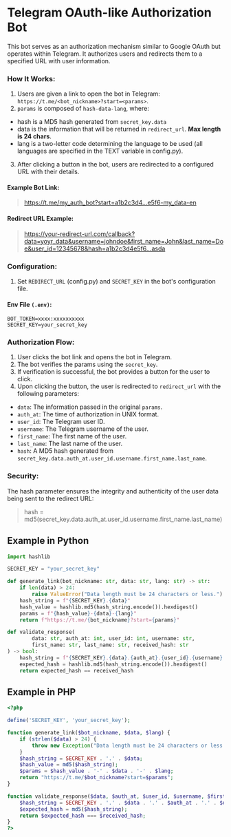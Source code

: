 # Telegram OAuth-like Authorization Bot
This bot serves as an authorization mechanism similar to Google OAuth but operates within Telegram. It authorizes users and redirects them to a specified URL with user information.

### How It Works:

1. Users are given a link to open the bot in Telegram: `https://t.me/<bot_nickname>?start=<params>`.
2. `params` is composed of `hash-data-lang`, where:
- hash is a MD5 hash generated from `secret_key.data`
- data is the information that will be returned in `redirect_url`. **Max length is 24 chars**.
- lang is a two-letter code determining the language to be used (all languages are specified in the TEXT variable in config.py).
3. After clicking a button in the bot, users are redirected to a configured URL with their details.
#### Example Bot Link:

> https://t.me/my_auth_bot?start=a1b2c3d4...e5f6-my_data-en

#### Redirect URL Example:

>https://your-redirect-url.com/callback?data=yoyr_data&username=johndoe&first_name=John&last_name=Doe&user_id=12345678&hash=a1b2c3d4e5f6...asda

### Configuration:

1. Set `REDIRECT_URL` (config.py) and `SECRET_KEY` in the bot's configuration file.
#### Env File `(.env)`:

```dotenv
BOT_TOKEN=xxxx:xxxxxxxxxx
SECRET_KEY=your_secret_key
```

### Authorization Flow:

1. User clicks the bot link and opens the bot in Telegram.
2. The bot verifies the params using the `secret_key`.
3. If verification is successful, the bot provides a button for the user to click.
4. Upon clicking the button, the user is redirected to `redirect_url` with the following parameters:
- `data`: The information passed in the original `params`.
- `auth_at`: The time of authorization in UNIX format.
- `user_id`: The Telegram user ID.
- `username`: The Telegram username of the user.
- `first_name`: The first name of the user.
- `last_name`: The last name of the user.
- `hash`: A MD5 hash generated from `secret_key.data.auth_at.user_id.username.first_name.last_name`.
### Security:

The hash parameter ensures the integrity and authenticity of the user data being sent to the redirect URL:

> hash = md5(secret_key.data.auth_at.user_id.username.first_name.last_name)



## Example in Python
```python
import hashlib

SECRET_KEY = "your_secret_key"

def generate_link(bot_nickname: str, data: str, lang: str) -> str:
    if len(data) > 24:
        raise ValueError("Data length must be 24 characters or less.")
    hash_string = f"{SECRET_KEY}.{data}"
    hash_value = hashlib.md5(hash_string.encode()).hexdigest()
    params = f"{hash_value}-{data}-{lang}"
    return f"https://t.me/{bot_nickname}?start={params}"

def validate_response(
        data: str, auth_at: int, user_id: int, username: str, 
        first_name: str, last_name: str, received_hash: str
) -> bool:
    hash_string = f"{SECRET_KEY}.{data}.{auth_at}.{user_id}.{username}.{first_name}.{last_name}"
    expected_hash = hashlib.md5(hash_string.encode()).hexdigest()
    return expected_hash == received_hash
```


## Example in PHP
```php
<?php

define('SECRET_KEY', 'your_secret_key');

function generate_link($bot_nickname, $data, $lang) {
    if (strlen($data) > 24) {
        throw new Exception("Data length must be 24 characters or less.");
    }
    $hash_string = SECRET_KEY . '.' . $data;
    $hash_value = md5($hash_string);
    $params = $hash_value . '-' . $data . '-' . $lang;
    return "https://t.me/$bot_nickname?start=$params";
}

function validate_response($data, $auth_at, $user_id, $username, $first_name, $last_name, $received_hash) {
    $hash_string = SECRET_KEY . '.' . $data . '.' . $auth_at . '.' . $user_id . '.' . $username . '.' . $first_name . '.' . $last_name;
    $expected_hash = md5($hash_string);
    return $expected_hash === $received_hash;
}
?>
```
